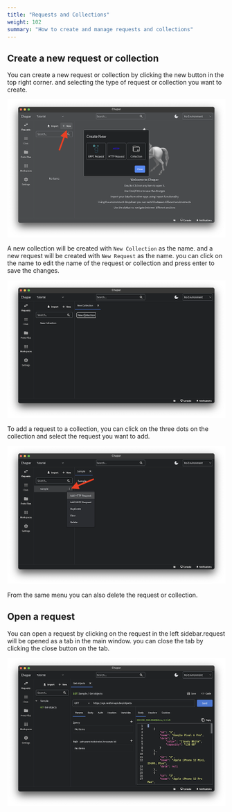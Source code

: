 ```yaml
---
title: "Requests and Collections"
weight: 102
summary: "How to create and manage requests and collections"
---
```


## Create a new request or collection

You can create a new request or collection by clicking the new button in the top right corner. and selecting the type of request or collection you want to create.

![New Request or Collection](./images/create-new.png)

A new collection will be created with `New Collection` as the name. and a new request will be created with `New Request` as the name.
you can click on the name to edit the name of the request or collection and press enter to save the changes.

![Edit Name](./images/edit-name.png)

To add a request to a collection, you can click on the three dots on the collection and select the request you want to add.

![Add Request to Collection](./images/add-request-to-collection.png)

From the same menu you can also delete the request or collection.

## Open a request

You can open a request by clicking on the request in the left sidebar.request will be opened as a tab in the main window. you can close the tab by clicking the close button on the tab.

![Open Request](./images/open-a-request.png)

